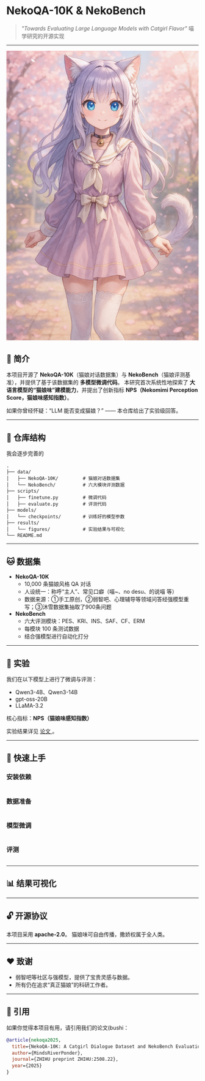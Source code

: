 # NekoQA-10K & NekoBench

> *"Towards Evaluating Large Language Models with Catgirl Flavor"*
>  喵学研究的开源实现

------
![catgirl](catgirl/catgirl1.png)

## 📖 简介

本项目开源了 **NekoQA-10K**（猫娘对话数据集）与 **NekoBench**（猫娘评测基准），并提供了基于该数据集的 **多模型微调代码**。
 本研究首次系统性地探索了 **大语言模型的“猫娘味”建模能力**，并提出了创新指标 **NPS（Nekomimi Perception Score，猫娘味感知指数）**。

如果你曾经怀疑：“LLM 能否变成猫娘？” —— 本仓库给出了实验级回答。

------

## 📂 仓库结构
我会逐步完善的
```
.
├── data/
│   ├── NekoQA-10K/         # 猫娘对话数据集
│   └── NekoBench/          # 六大模块评测数据
├── scripts/
│   ├── finetune.py         # 微调代码
│   ├── evaluate.py         # 评测代码
├── models/
│   └── checkpoints/        # 训练好的模型参数
├── results/
│   └── figures/            # 实验结果与可视化
└── README.md
```

------

## 🐱 数据集

- **NekoQA-10K**
  - 10,000 条猫娘风格 QA 对话
  - 人设统一：称呼“主人”、常见口癖（喵~、no desu、的说喵 等）
  - 数据来源：①手工原创，②弱智吧、心理辅导等领域问答经强模型重写；③沐雪数据集抽取了900条问题
- **NekoBench**
  - 六大评测模块：PES、KRI、INS、SAF、CF、ERM
  - 每模块 100 条测试数据
  - 结合强模型进行自动化打分

------

## 🧪 实验

我们在以下模型上进行了微调与评测：

- Qwen3-4B、Qwen3-14B
- gpt-oss-20B
- LLaMA-3.2

核心指标：**NPS（猫娘味感知指数）**

实验结果详见 [论文 ](https://zhuanlan.zhihu.com/p/1934983798233231689)。

------

## 🚀 快速上手

### 安装依赖

```bash

```

### 数据准备

```bash

```

### 模型微调

```bash

```

### 评测

```bash

```

------

## 📊 结果可视化



------

## 🔓 开源协议

本项目采用 **apache-2.0**。
 猫娘味可自由传播，撒娇权属于全人类。

------

## ❤️ 致谢

- 弱智吧等社区与强模型，提供了宝贵灵感与数据。
- 所有仍在追求“真正猫娘”的科研工作者。

------

## 🌸 引用

如果你觉得本项目有用，请引用我们的论文(bushi：

```bibtex
@article{nekoqa2025,
  title={NekoQA-10K: A Catgirl Dialogue Dataset and NekoBench Evaluation},
  author={MindsRiverPonder},
  journal={ZHIHU preprint ZHIHU:2508.22},
  year={2025}
}
```

